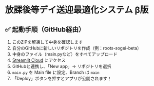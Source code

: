 
# 放課後等デイ送迎最適化システム β版

## ✅ 起動手順（GitHub経由）

1. このZIPを解凍して中身を確認します
2. 自分のGitHubに新しいリポジトリを作成（例：roots-sogei-beta）
3. 中身のファイル（main.pyなど）をすべてアップロード
4. [Streamlit Cloud](https://streamlit.io/cloud) にアクセス
5. GitHubと連携し、「New app」→ リポジトリを選択
6. `main.py` を Main file に設定、Branch は `main`
7. 「Deploy」ボタンを押すとアプリが公開されます！


